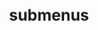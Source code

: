 ---
layout: page
title: submenus
nav: true
dropdown: true
children: 
    - title: publications
      permalink: /publications/
    - title: divider
    # - title: projects
    #   permalink: /projects/
---